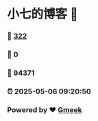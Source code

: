 # 小七的博客 :link:  
### :page_facing_up: [322](/tag.html) 
### :speech_balloon: 0 
### :hibiscus: 94371 
### :alarm_clock: 2025-05-06 09:20:50 
### Powered by :heart: [Gmeek](https://github.com/Meekdai/Gmeek)
